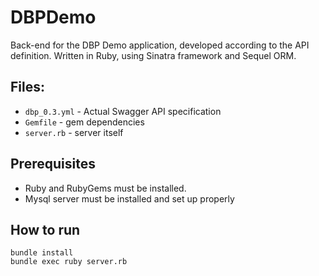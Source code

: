 # DBPDemo
Back-end for the DBP Demo application, developed according to the API definition.
Written in Ruby, using Sinatra framework and Sequel ORM.

## Files:
* `dbp_0.3.yml` - Actual Swagger API specification <br>
* `Gemfile` - gem dependencies <br>
* `server.rb` - server itself

## Prerequisites
* Ruby and RubyGems must be installed.
* Mysql server must be installed and set up properly

## How to run
`bundle install` <br>
`bundle exec ruby server.rb`
